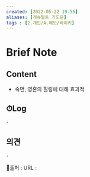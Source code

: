```yaml
---
created: [2022-05-22 19:56]
aliases: [게슈탈트 기도문]
tags : [2.개인/A.메모/레이키]
---
```


# Brief Note
## Content
- 숙면, 영혼의 힐링에 대해 효과적

## ⏱Log
	-

## 의견
	-


📙출처 :
URL :
